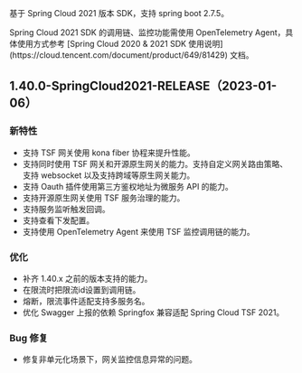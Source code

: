 基于 Spring Cloud 2021 版本 SDK，支持 spring boot 2.7.5。

<dx-alert infotype="notice" title="">
Spring Cloud 2021 SDK 的调用链、监控功能需使用 OpenTelemetry Agent，具体使用方式参考  [Spring Cloud 2020 & 2021 SDK 使用说明](https://cloud.tencent.com/document/product/649/81429) 文档。
</dx-alert>

## 1.40.0-SpringCloud2021-RELEASE（2023-01-06）
### 新特性
- 支持 TSF 网关使用 kona fiber 协程来提升性能。
- 支持同时使用 TSF 网关和开源原生网关的能力。支持自定义网关路由策略、支持 websocket 以及支持跨域等原生网关能力。
- 支持 Oauth 插件使用第三方鉴权地址为微服务 API 的能力。
- 支持开源原生网关使用 TSF 服务治理的能力。
- 支持服务监听触发回调。
- 支持查看下发配置。
- 支持使用 OpenTelemetry Agent 来使用 TSF 监控调用链的能力。

### 优化
- 补齐 1.40.x 之前的版本支持的能力。
- 在限流时把限流id设置到调用链。
- 熔断，限流事件适配支持多服务名。
- 优化 Swagger 上报的依赖 Springfox 兼容适配 Spring Cloud TSF 2021。

### Bug 修复
- 修复非单元化场景下，网关监控信息异常的问题。
